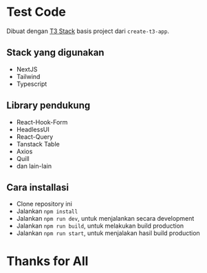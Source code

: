 # Test Code 

Dibuat dengan [T3 Stack](https://create.t3.gg/) basis project dari `create-t3-app`.

## Stack yang digunakan

- NextJS
- Tailwind
- Typescript
  
## Library pendukung

- React-Hook-Form
- HeadlessUI
- React-Query
- Tanstack Table
- Axios
- Quill
- dan lain-lain
  
## Cara installasi

- Clone repository ini
- Jalankan ``npm install``
- Jalankan ``npm run dev``, untuk menjalankan secara development
- Jalankan ``npm run build``, untuk melakukan build production
- Jalankan ``npm run start``, untuk menjalakan hasil build production

# Thanks for All